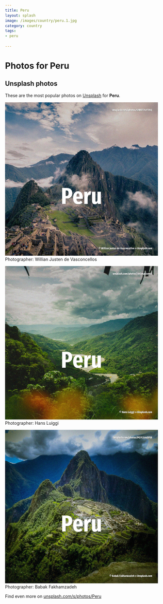 ```yaml
---
title: Peru
layout: splash
image: /images/country/peru.1.jpg
category: country
tags:
- peru

---
```

# Photos for Peru
 
## Unsplash photos
These are the most popular photos on [Unsplash](https://unsplash.com) for **Peru**.
 
![Peru](/images/country/peru.1.jpg)
Photographer:  Willian Justen de Vasconcellos
 
![Peru](/images/country/peru.2.jpg)
Photographer:  Hans Luiggi
 
![Peru](/images/country/peru.3.jpg)
Photographer:  Babak Fakhamzadeh
 
Find even more on [unsplash.com/s/photos/Peru](https://unsplash.com/s/photos/Peru)
 
